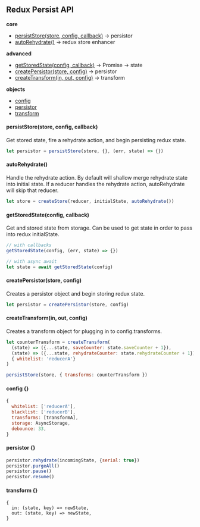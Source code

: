 ## Redux Persist API
**core**
- [persistStore(store, config, callback)](#persiststore) -> persistor
- [autoRehydrate()](#autorehydrate) -> redux store enhancer  
  
**advanced**
- [getStoredState(config, callback)](#getstoredstate) -> Promise -> state
- [createPersistor(store, config)](#createpersistor) -> persistor
- [createTransform(in, out, config)](#createtransform) -> transform  
  
**objects**
- [config](#config)
- [persistor](#persistor)
- [transform](#transform)

#### persistStore(store, config, callback)
Get stored state, fire a rehydrate action, and begin persisting redux state.
```js
let persistor = persistStore(store, {}, (err, state) => {})
```
#### autoRehydrate()
Handle the rehydrate action. By default will shallow merge rehydrate state into initial state. If a reducer handles the rehydrate action, autoRehydrate will skip that reducer.
```js
let store = createStore(reducer, initialState, autoRehydrate())
```

#### getStoredState(config, callback)
Get and stored state from storage. Can be used to get state in order to pass into redux initialState.
```js
// with callbacks
getStoredState(config, (err, state) => {})

// with async await
let state = await getStoredState(config)
```

#### createPersistor(store, config)
Creates a persistor object and begin storing redux state.
```js
let persistor = createPersistor(store, config)
```

#### createTransform(in, out, config)
Creates a transform object for plugging in to config.transforms.
```js
let counterTransform = createTransform(
  (state) => ({...state, saveCounter: state.saveCounter + 1}),
  (state) => ({...state, rehydrateCounter: state.rehydrateCounter + 1}),
  { whitelist: 'reducerA'}
)

persistStore(store, { transforms: counterTransform })
```

#### config {}
```js
{
  whitelist: ['reducerA'],
  blacklist: ['reducerB'],
  transforms: [transformA],
  storage: AsyncStorage,
  debounce: 33,
}
```

#### persistor {}
```js
persistor.rehydrate(incomingState, {serial: true})
persistor.purgeAll()
persistor.pause()
persistor.resume()
```

#### transform {}
```
{
  in: (state, key) => newState,
  out: (state, key) => newState,
}
```
